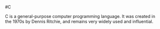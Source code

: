 #C

C is a general-purpose computer programming language. It was created in the 1970s by Dennis Ritchie, and remains very widely used and influential.